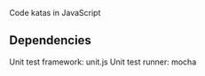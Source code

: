 Code katas in JavaScript

Dependencies
------------

Unit test framework: unit.js
Unit test runner: mocha
